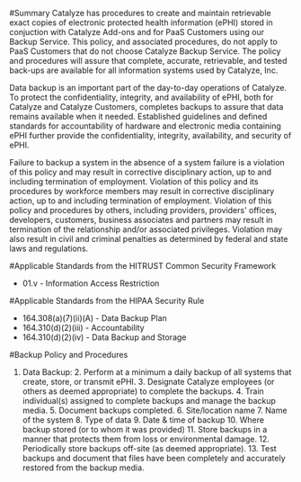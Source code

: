 #Summary
Catalyze has procedures to create and maintain retrievable exact copies of electronic protected health information (ePHI) stored in conjuction with Catalyze Add-ons and for PaaS Customers using our Backup Service. This policy, and associated procedures, do not apply to PaaS Customers that do not choose Catalyze Backup Service. The policy and procedures will assure that complete, accurate, retrievable, and tested back-ups are available for all information systems used by Catalyze, Inc.  Data backup is an important part of the day-to-day operations of Catalyze. To protect the confidentiality, integrity, and availability of ePHI, both for Catalyze and Catalyze Customers, completes backups to assure that data remains available when it needed. Established guidelines and defined standards for accountability of hardware and electronic media containing ePHI further provide the confidentiality, integrity, availability, and security of ePHI.

Failure to backup a system in the absence of a system failure is a violation of this policy and may result in corrective disciplinary action, up to and including termination of employment. Violation of this policy and its procedures by workforce members may result in corrective disciplinary action, up to and including termination of employment. Violation of this policy and procedures by others, including providers, providers' offices, developers, customers, business associates and partners may result in termination of the relationship and/or associated privileges.  Violation may also result in civil and criminal penalties as determined by federal and state laws and regulations.

#Applicable Standards from the HITRUST Common Security Framework

*  01.v - Information Access Restriction

#Applicable Standards from the HIPAA Security Rule

* 164.308(a)(7)(ii)(A) - Data Backup Plan
*  164.310(d)(2)(iii) - Accountability
*  164.310(d)(2)(iv) - Data Backup and Storage

#Backup Policy and Procedures

1. Data Backup:
	2. Perform at a minimum a daily backup of all systems that create, store, or transmit ePHI.
		3. Designate Catalyze employees (or others as deemed appropriate) to complete the backups.
		4. Train individual(s) assigned to complete backups and manage the backup media.
	5. Document backups completed.
		6. Site/location name
		7. Name of the system
		8. Type of data
		9. Date & time of backup
		10. Where backup stored (or to whom it was provided)
	11. Store backups in a manner that protects them from loss or environmental damage.
	12. Periodically store backups off-site (as deemed appropriate).
	13. Test backups and document that files have been completely and accurately restored from the backup media.